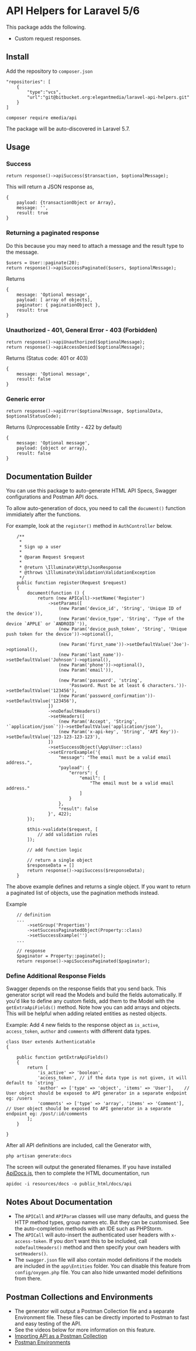# API Helpers for Laravel 5/6


This package adds the following.

- Custom request responses.

## Install
Add the repository to `composer.json`
```
"repositories": [
	{
	    "type":"vcs",
	    "url":"git@bitbucket.org:elegantmedia/laravel-api-helpers.git"
	}
]
```

```
composer require emedia/api
```

The package will be auto-discovered in Laravel 5.7.

## Usage

### Success
```
return response()->apiSuccess($transaction, $optionalMessage);
```

This will return a JSON response as,
```
{
	payload: {transactionObject or Array},
	message: '',
	result: true
}
```

### Returning a paginated response

Do this because you may need to attach a message and the result type to the message.
```
$users = User::paginate(20);
return response()->apiSuccessPaginated($users, $optionalMessage);
```

Returns
```
{
	message: 'Optional message',
	payload: [ array of objects],
	paginator: { paginationObject },
	result: true
}
```

### Unauthorized - 401, General Error - 403 (Forbidden)

```
return response()->apiUnauthorized($optionalMessage);
return response()->apiAccessDenied($optionalMessage);
```

Returns (Status code: 401 or 403)
```
{
	message: 'Optional message',
	result: false
}
```

### Generic error
```
return response()->apiError($optionalMessage, $optionalData, $optionalStatusCode);
```

Returns (Unprocessable Entity - 422 by default)
```
{
	message: 'Optional message',
	payload: {object or array},
	result: false
}
```

## Documentation Builder

You can use this package to auto-generate HTML API Specs, Swagger configurations and Postman API docs.

To allow auto-generation of docs, you need to call the `document()` function immidiately after the functions.

For example, look at the `register()` method in `AuthController` below.

```
	/**
	 *
	 * Sign up a user
	 *
	 * @param Request $request
	 *
	 * @return \Illuminate\Http\JsonResponse
	 * @throws \Illuminate\Validation\ValidationException
	 */
	public function register(Request $request)
	{
		document(function () {
			return (new APICall)->setName('Register')
				->setParams([
					(new Param('device_id', 'String', 'Unique ID of the device')),
					(new Param('device_type', 'String', 'Type of the device `APPLE` or `ANDROID`')),
					(new Param('device_push_token', 'String', 'Unique push token for the device'))->optional(),

					(new Param('first_name'))->setDefaultValue('Joe')->optional(),
					(new Param('last_name'))->setDefaultValue('Johnson')->optional(),
					(new Param('phone'))->optional(),
					(new Param('email')),

					(new Param('password', 'string',
						'Password. Must be at least 6 characters.'))->setDefaultValue('123456'),
					(new Param('password_confirmation'))->setDefaultValue('123456'),
				])
				->noDefaultHeaders()
				->setHeaders([
					(new Param('Accept', 'String', '`application/json`'))->setDefaultValue('application/json'),
					(new Param('x-api-key', 'String', 'API Key'))->setDefaultValue('123-123-123-123'),
				])
				->setSuccessObject(\App\User::class)
				->setErrorExample('{
					"message": "The email must be a valid email address.",
					"payload": {
						"errors": {
							"email": [
								"The email must be a valid email address."
							]
						}
					},
					"result": false
				}', 422);
		});

		$this->validate($request, [
			// add validation rules
		]);

		// add function logic

		// return a single object
		$responseData = []
		return response()->apiSuccess($responseData);
	}
```

The above example defines and returns a single object. If you want to return a paginated list of objects, use the pagination methods instead.

Example
```
	// definition
	...
		->setGroup('Properties')
		->setSuccessPaginatedObject(Property::class)
		->setSuccessExample('')
	...

	// response
	$paginator = Property::paginate();
	return response()->apiSuccessPaginated($paginator);
```

### Define Additional Response Fields

Swagger depends on the response fields that you send back. This generator script will read the Models and build the fields automatically. If you'd like to define any custom fields, add them to the Model with the `getExtraApiFields()` method. Note how you can add arrays and objects. This will be helpful when adding related entities as nested objects.

Example: Add 4 new fields to the response object as `is_active`, `access_token`, `author` and `comments` with different data types.
```
class User extends Authenticatable
{

	public function getExtraApiFields()
	{
		return [
			'is_active' => 'boolean',
			'access_token',	// if the data type is not given, it will default to `string`
			'author' => ['type' => 'object', 'items' => 'User'],	// User object should be exposed to API generator in a separate endpoint eg: /users
			'comments' => ['type' => 'array', 'items' => 'Comment'], // User object should be exposed to API generator in a separate endpoint eg: /post/:id/comments
		];
	}

}
```


After all API definitions are included, call the Generator with,
```
php artisan generate:docs
```

The screen will output the generated filenames.  If you have installed [ApiDocs.js](http://apidocjs.com/), then to complete the HTML documentation, run
```
apidoc -i resources/docs -o public_html/docs/api
```

## Notes About Documentation

- The `APICall` and `APIParam` classes will use many defaults, and guess the HTTP method types, group names etc. But they can be customised. See the auto-completion methods with an IDE such as PHPStorm.
- The `APICall` will auto-insert the authenticated user headers with `x-access-token`. If you don't want this to be included, call `noDefaultHeaders()` method and then specify your own headers with `setHeaders()`.
- The `swagger.json` file will also contain model definitions if the models are included in the `app\Entities` folder. You can disable this feature from `config/oxygen.php` file. You can also hide unwanted model definitions from there.

## Postman Collections and Environments

- The generator will output a Postman Collection file and a separate Environment file. These files can be directly imported to Postman to fast and easy testing of the API.
- See the videos below for more information on this feature.
- [Importing API as a Postman Collection](https://youtu.be/WQwYNu4PCpg?t=73)
- [Postman Environments](https://youtu.be/M3QAjLTqC9c)
